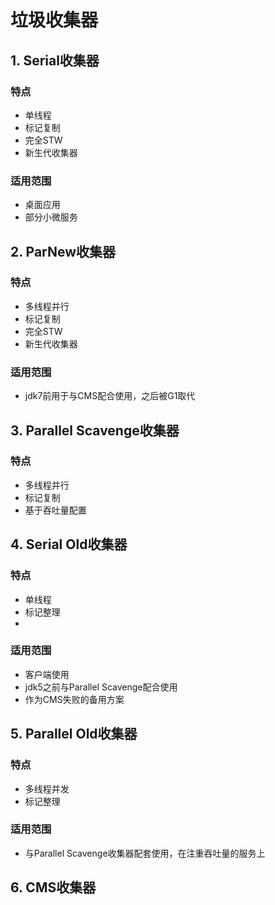 # 垃圾收集器
## 1. Serial收集器
### 特点
- 单线程
- 标记复制
- 完全STW
- 新生代收集器
### 适用范围
- 桌面应用
- 部分小微服务

## 2. ParNew收集器
### 特点
- 多线程并行
- 标记复制
- 完全STW
- 新生代收集器
### 适用范围
- jdk7前用于与CMS配合使用，之后被G1取代

## 3. Parallel Scavenge收集器
### 特点
- 多线程并行
- 标记复制
- 基于吞吐量配置

## 4. Serial Old收集器
### 特点
- 单线程
- 标记整理
- 

### 适用范围
- 客户端使用
- jdk5之前与Parallel Scavenge配合使用
- 作为CMS失败的备用方案

## 5. Parallel Old收集器
### 特点
- 多线程并发
- 标记整理
### 适用范围
- 与Parallel Scavenge收集器配套使用，在注重吞吐量的服务上

## 6. CMS收集器

